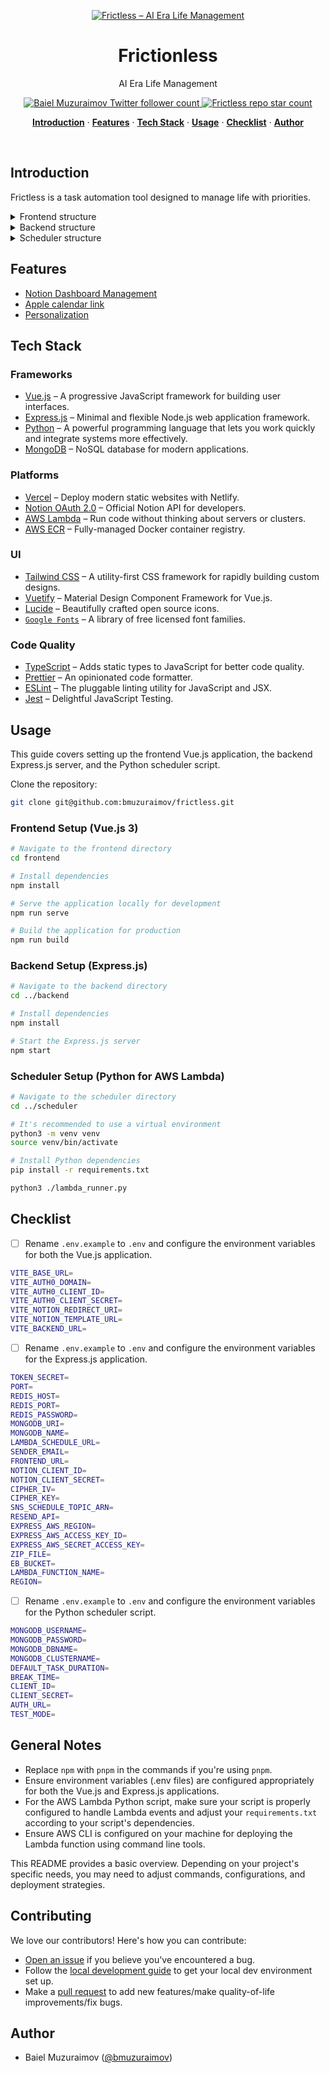 <p align="center">
  <a href="https://www.frictless.com">
    <img alt="Frictless – AI Era Life Management" src="https://www.frictless.com/favicon.ico">
  </a>
</p>
<h1 align="center">Frictionless</h1>

<p align="center">
  AI Era Life Management
</p>

<p align="center">
  <a href="https://twitter.com/BMuzuraimov">
    <img src="https://img.shields.io/twitter/follow/BMuzuraimov?style=flat&label=BMuzuraimov&logo=twitter&color=0bf&logoColor=fff" alt="Baiel Muzuraimov Twitter follower count" />
  </a>
  <a href="https://github.com/bmuzuraimov/frictless">
    <img src="https://img.shields.io/github/stars/bmuzuraimov/frictless?label=bmuzuraimov%Frictless" alt="Frictless repo star count" />
  </a>
</p>

<p align="center">
  <a href="#introduction"><strong>Introduction</strong></a> ·
  <a href="#features"><strong>Features</strong></a> ·
  <a href="#tech-stack"><strong>Tech Stack</strong></a> ·
  <a href="#usage"><strong>Usage</strong></a> ·
  <a href="#checklist"><strong>Checklist</strong></a> ·
  <a href="#author"><strong>Author</strong></a>
</p>
<br/>

## Introduction

Frictless is a task automation tool designed to manage life with priorities.

<details>
  <summary>Frontend structure</summary>

  ```bash
  ./frontend
  ├── README.md
  ├── index.html
  ├── node_modules
  ├── package-lock.json
  ├── package.json
  ├── postcss.config.js
  ├── public
  │   ├── ... (image files)
  ├── src
  │   ├── App.vue
  │   ├── assets
  │   │   └── ... (image files)
  │   ├── components
  │   │   ├── common
  │   │   │   └── home
  │   │   │       ├── BannerComponent.vue
  │   │   │       ├── CTALeftComponent.vue
  │   │   │       ├── CTARightComponent.vue
  │   │   │       ├── FAQComponent.vue
  │   │   │       ├── FeatureComponent.vue
  │   │   │       ├── FooterComponent.vue
  │   │   │       ├── HeroComponent.vue
  │   │   │       ├── NavbarComponent.vue
  │   │   │       ├── PricingComponent.vue
  │   │   │       ├── StatsComponent.vue
  │   │   │       ├── TestimonialsComponent.vue
  │   │   │       ├── TimeCalculatorComponent.vue
  │   │   │       └── WaitlistComponent.vue
  │   │   ├── notion
  │   │   │   └── SchedulerBtnComponent.vue
  │   │   └── user
  │   │       ├── NavbarComponent.vue
  │   │       ├── SchedulerBtnComponent.vue
  │   │       ├── SidebarComponent.vue
  │   │       ├── agenda
  │   │       ├── onboarding
  │   │       │   ├── CalendarBtnComponent.vue
  │   │       │   ├── IOSConnectComponent.vue
  │   │       │   └── NotionBtnComponent.vue
  │   │       └── overview
  │   ├── index.css
  │   ├── main.ts
  │   ├── router
  │   │   ├── common.ts
  │   │   ├── index.ts
  │   │   ├── notion.ts
  │   │   └── user.ts
  │   ├── services
  │   │   ├── authService.ts
  │   │   ├── commonService.ts
  │   │   ├── notionService.ts
  │   │   └── userService.ts
  │   ├── stores
  │   │   ├── buttonStore.ts
  │   │   ├── common
  │   │   │   └── authStore.ts
  │   │   ├── notion
  │   │   │   └── useNotionStore.ts
  │   │   ├── user
  │   │   │   ├── appleCalendar.ts
  │   │   │   ├── calendarStore.ts
  │   │   │   └── schedulerStore.ts
  │   │   └── user.ts
  │   ├── types
  │   │   ├── env.d.ts
  │   │   ├── shims-vue.d.ts
  │   │   ├── tokenVerificationCache.d.ts
  │   │   ├── userDecoded.d.ts
  │   │   └── vue-jwt-decode.d.ts
  │   ├── utils
  │   │   └── api.ts
  │   └── views
  │       ├── common
  │       │   ├── 404View.vue
  │       │   ├── ConfirmCodeView.vue
  │       │   ├── GuideView.vue
  │       │   ├── HomeView.vue
  │       │   ├── LoginView.vue
  │       │   ├── MissionView.vue
  │       │   ├── PrivacyView.vue
  │       │   ├── StoryView.vue
  │       │   ├── TermsView.vue
  │       │   └── UnauthorizedView.vue
  │       ├── layout
  │       │   └── UserLayout.vue
  │       ├── notion
  │       │   └── NotionSchedulerView.vue
  │       └── user
  │           ├── AgendaView.vue
  │           ├── NotionCallbackView.vue
  │           ├── OnboardingView.vue
  │           ├── OverviewView.vue
  │           ├── ProfileView.vue
  │           └── SettingsView.vue
  ├── tailwind.config.js
  └── tsconfig.json
  ```
</details>

<details>
  <summary>Backend structure</summary>

  ```bash
  ./backend
  ├── README.md
  ├── __tests__
  │   ├── ... (test files)
  ├── app.js
  ├── bin
  │   └── www
  ├── config
  │   ├── awsclient.js
  │   ├── emailclient.js
  │   ├── mongodb.js
  │   └── redisdb.js
  ├── constants
  │   └── notion_db_names.js
  ├── index.js
  ├── models
  │   └── User.js
  ├── node_modules (omitted)
  ├── package-lock.json
  ├── package.json
  ├── routes
  │   ├── authRoutes.js
  │   ├── calendarRoutes.js
  │   ├── index.js
  │   ├── notionRoutes.js
  │   └── userRoutes.js
  ├── scripts
  │   ├── deploy-apigateway.sh
  │   ├── deploy-backend.sh
  │   └── expressjs_apigateway_template.json
  └── utils
      ├── cipherman.js
      ├── error_handler.js
      ├── guard.js
      ├── handle_confirmation.js
      ├── mailman.js
      └── validations
          ├── authValidations.js
          ├── calendarValidations.js
          ├── index.js
          ├── notionValidations.js
          └── userValidations.js
  ```
</details>

<details>
  <summary>Scheduler structure</summary>
  
  ```bash
  ./scheduler
  ├── Dockerfile
  ├── README.md
  ├── app
  │   ├── adapters
  │   │   ├── __init__.py
  │   │   ├── caldav_adapter.py
  │   │   └── mongodb_adapter.py
  │   ├── core
  │   │   ├── __init__.py
  │   │   ├── database.py
  │   │   ├── database_factory.py
  │   │   ├── mongo_db.py
  │   │   └── strategy.py
  │   ├── notion_dbs
  │   │   ├── __init__.py
  │   │   ├── courses_database.py
  │   │   ├── job_tasks_database.py
  │   │   ├── jobs_database.py
  │   │   ├── lecture_notes_database.py
  │   │   ├── personal_database.py
  │   │   ├── priorities_database.py
  │   │   ├── recurring_database.py
  │   │   ├── routine_database.py
  │   │   ├── schedule_database.py
  │   │   ├── sports_database.py
  │   │   └── todo_database.py
  │   ├── strategies
  │   │   ├── __init__.py
  │   │   ├── priority_strategy.py
  │   └── utils
  │   │   ├── __init__.py
  │   │   └── scheduling.py
  ├── lambda_function.py
  ├── lambda_runner.py
  ├── logs
  │   └── errors.log
  ├── requirements.txt
  ├── scheduler-local.sh
  ├── tests
  │   ├── __init__.py
  │   ├── ... (test files)
  └── venv (omitted)
  ```
</details>

## Features

- [Notion Dashboard Management](https://www.frictless.com/features/analytics)
- [Apple calendar link](https://www.frictless.com/features/branded-links)
- [Personalization](https://www.frictless.com/features/personalization)

## Tech Stack

### Frameworks

- [Vue.js](https://vuejs.org/) – A progressive JavaScript framework for building user interfaces.
- [Express.js](https://expressjs.com/) – Minimal and flexible Node.js web application framework.
- [Python](https://python.org/) – A powerful programming language that lets you work quickly and integrate systems more effectively.
- [MongoDB](https://www.mongodb.com/) – NoSQL database for modern applications.

### Platforms

- [Vercel](https://vercel.com/) – Deploy modern static websites with Netlify.
- [Notion OAuth 2.0](https://developers.notion.com/docs/authorization) – Official Notion API for developers.
- [AWS Lambda](https://aws.amazon.com/lambda/) – Run code without thinking about servers or clusters.
- [AWS ECR](https://aws.amazon.com/ecr/) – Fully-managed Docker container registry.

### UI

- [Tailwind CSS](https://tailwindcss.com/) – A utility-first CSS framework for rapidly building custom designs.
- [Vuetify](https://vuetifyjs.com/) – Material Design Component Framework for Vue.js.
- [Lucide](https://lucide.dev/) – Beautifully crafted open source icons.
- [`Google Fonts`](https://fonts.google.com/) – A library of free licensed font families.

### Code Quality

- [TypeScript](https://www.typescriptlang.org/) – Adds static types to JavaScript for better code quality.
- [Prettier](https://prettier.io/) – An opinionated code formatter.
- [ESLint](https://eslint.org/) – The pluggable linting utility for JavaScript and JSX.
- [Jest](https://jestjs.io/) – Delightful JavaScript Testing.

## Usage

This guide covers setting up the frontend Vue.js application, the backend Express.js server, and the Python scheduler script.

Clone the repository:

```bash
git clone git@github.com:bmuzuraimov/frictless.git
```

### Frontend Setup (Vue.js 3)

```bash
# Navigate to the frontend directory
cd frontend

# Install dependencies
npm install

# Serve the application locally for development
npm run serve

# Build the application for production
npm run build
```

### Backend Setup (Express.js)

```bash
# Navigate to the backend directory
cd ../backend

# Install dependencies
npm install

# Start the Express.js server
npm start
```

### Scheduler Setup (Python for AWS Lambda)

```bash
# Navigate to the scheduler directory
cd ../scheduler

# It's recommended to use a virtual environment
python3 -m venv venv
source venv/bin/activate

# Install Python dependencies
pip install -r requirements.txt

python3 ./lambda_runner.py
```

## Checklist

- [ ] Rename `.env.example` to `.env` and configure the environment variables for both the Vue.js application.

```bash
VITE_BASE_URL=
VITE_AUTH0_DOMAIN=
VITE_AUTH0_CLIENT_ID=
VITE_AUTH0_CLIENT_SECRET=
VITE_NOTION_REDIRECT_URI=
VITE_NOTION_TEMPLATE_URL=
VITE_BACKEND_URL=
```

- [ ] Rename `.env.example` to `.env` and configure the environment variables for the Express.js application.

```bash
TOKEN_SECRET=
PORT=
REDIS_HOST=
REDIS_PORT=
REDIS_PASSWORD=
MONGODB_URI=
MONGODB_NAME=
LAMBDA_SCHEDULE_URL=
SENDER_EMAIL=
FRONTEND_URL=
NOTION_CLIENT_ID=
NOTION_CLIENT_SECRET=
CIPHER_IV=
CIPHER_KEY=
SNS_SCHEDULE_TOPIC_ARN=
RESEND_API=
EXPRESS_AWS_REGION=
EXPRESS_AWS_ACCESS_KEY_ID=
EXPRESS_AWS_SECRET_ACCESS_KEY=
ZIP_FILE=
EB_BUCKET=
LAMBDA_FUNCTION_NAME=
REGION=
```

- [ ] Rename `.env.example` to `.env` and configure the environment variables for the Python scheduler script.

```bash
MONGODB_USERNAME=
MONGODB_PASSWORD=
MONGODB_DBNAME=
MONGODB_CLUSTERNAME=
DEFAULT_TASK_DURATION=
BREAK_TIME=
CLIENT_ID=
CLIENT_SECRET=
AUTH_URL=
TEST_MODE=
```

## General Notes

- Replace `npm` with `pnpm` in the commands if you're using `pnpm`.
- Ensure environment variables (.env files) are configured appropriately for both the Vue.js and Express.js applications.
- For the AWS Lambda Python script, make sure your script is properly configured to handle Lambda events and adjust your `requirements.txt` according to your script's dependencies.
- Ensure AWS CLI is configured on your machine for deploying the Lambda function using command line tools.

This README provides a basic overview. Depending on your project's specific needs, you may need to adjust commands, configurations, and deployment strategies.

## Contributing

We love our contributors! Here's how you can contribute:

- [Open an issue](https://github.com/bmuzuraimov/frictless/issues) if you believe you've encountered a bug.
- Follow the [local development guide](hhttps://github.com/bmuzuraimov/frictless#usage) to get your local dev environment set up.
- Make a [pull request](https://github.com/bmuzuraimov/frictless/pulls) to add new features/make quality-of-life improvements/fix bugs.

## Author

- Baiel Muzuraimov ([@bmuzuraimov](https://twitter.com/BMuzuraimov))
